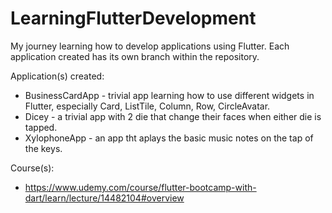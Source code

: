 # LearningFlutterDevelopment
My journey learning how to develop applications using Flutter.
Each application created has its own branch within the repository.

Application(s) created:
  * BusinessCardApp - trivial app learning how to use different widgets in Flutter, especially Card, ListTile, Column, Row, CircleAvatar.
  * Dicey - a trivial app with 2 die that change their faces when either die is tapped.
  * XylophoneApp - an app tht aplays the basic music notes on the tap of the keys.

Course(s):
  * https://www.udemy.com/course/flutter-bootcamp-with-dart/learn/lecture/14482104#overview
